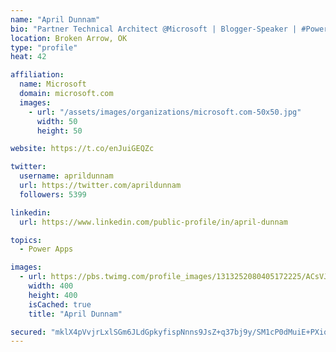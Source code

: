 ```yaml
---
name: "April Dunnam"
bio: "Partner Technical Architect @Microsoft | Blogger-Speaker | #PowerApps, #PowerAutomate, #Office365, #SharePoint | #WIT | #Karaoke Queen"
location: Broken Arrow, OK
type: "profile"
heat: 42

affiliation:
  name: Microsoft
  domain: microsoft.com
  images:
    - url: "/assets/images/organizations/microsoft.com-50x50.jpg"
      width: 50
      height: 50

website: https://t.co/enJuiGEQZc

twitter:
  username: aprildunnam
  url: https://twitter.com/aprildunnam
  followers: 5399

linkedin:
  url: https://www.linkedin.com/public-profile/in/april-dunnam

topics:
  - Power Apps

images:
  - url: https://pbs.twimg.com/profile_images/1313252080405172225/ACsVJFqU_400x400.jpg
    width: 400
    height: 400
    isCached: true
    title: "April Dunnam"

secured: "mklX4pVvjrLxlSGm6JLdGpkyfispNnns9JsZ+q37bj9y/SM1cP0dMuiE+PXiqC7Dq0g5j4cOblKb0+emR7l0j6vKenMvcvaXJZmcPGQh1D3W0hPjjYvQPZsp7KhOc+7tcajprc97tAmRFqvbBeggRpGCYGhxMZkHKxVFTS8POqr/KdcXMeFtud0lThC4twXEDwaF7YhGMsvtMSqZDByJjyMXla3hkAHREJ6Gp0wYxZw8Fkexqv/J/6LfKycebzBQ2yT1I9n9T2L7U9TVScHE9+H7p4N8LghnR5iQTuG8lWnmjHYYzPVKthpeZohVYPwnK1llx2WOLJ+1MkvkuUZgHyfcXh4SatYwhVWIHxlHbMDt9YfkL/YTdA2CheCJzPoeUlm1DBxm876WXoDh7KXjIaldhvyMyQeYW1ccifb8qoY=;6kOnf82qp0WjkQVnqcWbfw=="
---
```


